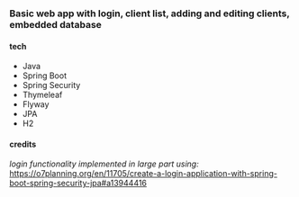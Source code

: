 ### Basic web app with login, client list, adding and editing clients, embedded database


#### tech
* Java 
* Spring Boot 
* Spring Security 
* Thymeleaf 
* Flyway
* JPA 
* H2

#### credits
_login functionality implemented in large part using:_ https://o7planning.org/en/11705/create-a-login-application-with-spring-boot-spring-security-jpa#a13944416